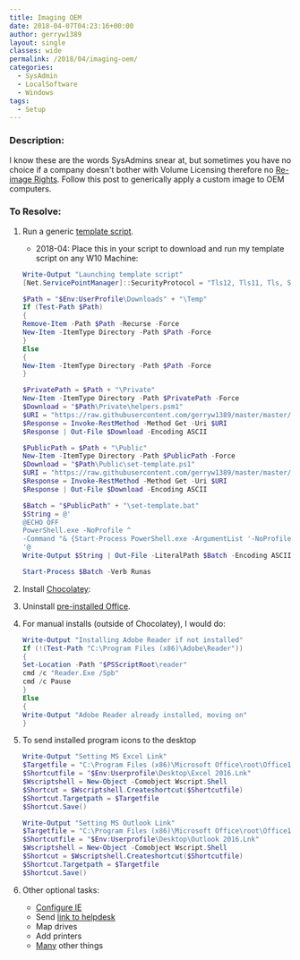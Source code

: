 ```yaml
---
title: Imaging OEM
date: 2018-04-07T04:23:16+00:00
author: gerryw1389
layout: single
classes: wide
permalink: /2018/04/imaging-oem/
categories:
  - SysAdmin
  - LocalSoftware
  - Windows
tags:
  - Setup
---
```

<!--more-->

### Description:

I know these are the words SysAdmins snear at, but sometimes you have no choice if a company doesn't bother with Volume Licensing therefore no [Re-image Rights](https://automationadmin.com/2016/05/re-imaging-rights/). Follow this post to generically apply a custom image to OEM computers.

### To Resolve:

1. Run a generic [template script](https://github.com/gerryw1389/powershell/blob/master/gwConfiguration/Public/Set-Template.ps1).

   - 2018-04: Place this in your script to download and run my template script on any W10 Machine:

   ```powershell
   Write-Output "Launching template script"
   [Net.ServicePointManager]::SecurityProtocol = "Tls12, Tls11, Tls, Ssl3"

   $Path = "$Env:UserProfile\Downloads" + "\Temp"
   If (Test-Path $Path)
   {
   Remove-Item -Path $Path -Recurse -Force
   New-Item -ItemType Directory -Path $Path -Force
   }
   Else
   {
   New-Item -ItemType Directory -Path $Path -Force
   }

   $PrivatePath = $Path + "\Private"
   New-Item -ItemType Directory -Path $PrivatePath -Force
   $Download = "$Path\Private\helpers.psm1"
   $URI = "https://raw.githubusercontent.com/gerryw1389/master/master/gwConfiguration/Private/helpers.psm1"
   $Response = Invoke-RestMethod -Method Get -Uri $URI
   $Response | Out-File $Download -Encoding ASCII

   $PublicPath = $Path + "\Public"
   New-Item -ItemType Directory -Path $PublicPath -Force
   $Download = "$Path\Public\set-template.ps1"
   $URI = "https://raw.githubusercontent.com/gerryw1389/master/master/gwConfiguration/Public/Set-Template.ps1"
   $Response = Invoke-RestMethod -Method Get -Uri $URI
   $Response | Out-File $Download -Encoding ASCII

   $Batch = "$PublicPath" + "\set-template.bat"
   $String = @'
   @ECHO OFF
   PowerShell.exe -NoProfile ^
   -Command "& {Start-Process PowerShell.exe -ArgumentList '-NoProfile -ExecutionPolicy Bypass -Command ". "%~dpn0.ps1"; Set-Template "' -Verb RunAs}"
   '@
   Write-Output $String | Out-File -LiteralPath $Batch -Encoding ASCII

   Start-Process $Batch -Verb Runas
   ```

2. Install [Chocolatey](https://github.com/gerryw1389/powershell/blob/master/gwApplications/Public/Install-Choco.ps1):

3. Uninstall [pre-installed Office](https://automationadmin.com/2018/03/office-install-tasks/).

4. For manual installs (outside of Chocolatey), I would do:

   ```powershell
   Write-Output "Installing Adobe Reader if not installed"
   If (!(Test-Path "C:\Program Files (x86)\Adobe\Reader"))
   {
   Set-Location -Path "$PSScriptRoot\reader"
   cmd /c "Reader.Exe /Spb"
   cmd /c Pause
   }
   Else
   {
   Write-Output "Adobe Reader already installed, moving on"
   }
   ```

5. To send installed program icons to the desktop

   ```powershell
   Write-Output "Setting MS Excel Link"
   $Targetfile = "C:\Program Files (x86)\Microsoft Office\root\Office16\EXCEL.EXE"
   $Shortcutfile = "$Env:Userprofile\Desktop\Excel 2016.Lnk"
   $Wscriptshell = New-Object -Comobject Wscript.Shell
   $Shortcut = $Wscriptshell.Createshortcut($Shortcutfile)
   $Shortcut.Targetpath = $Targetfile
   $Shortcut.Save()

   Write-Output "Setting MS Outlook Link"
   $Targetfile = "C:\Program Files (x86)\Microsoft Office\root\Office16\OUTLOOK.EXE"
   $Shortcutfile = "$Env:Userprofile\Desktop\Outlook 2016.Lnk"
   $Wscriptshell = New-Object -Comobject Wscript.Shell
   $Shortcut = $Wscriptshell.Createshortcut($Shortcutfile)
   $Shortcut.Targetpath = $Targetfile
   $Shortcut.Save()
   ```

6. Other optional tasks:  
   - [Configure IE](https://automationadmin.com/2017/08/ps-configuring-ie-settings/)
   - Send [link to helpdesk](https://automationadmin.com/2017/03/ps-link-to-helpdesk/)
   - Map drives
   - Add printers
   - [Many](https://automationadmin.com/2017/08/w10-config-snippets/) other things